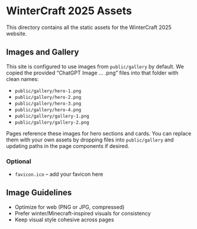 # WinterCraft 2025 Assets

This directory contains all the static assets for the WinterCraft 2025 website.

## Images and Gallery

This site is configured to use images from `public/gallery` by default. We copied the provided “ChatGPT Image … .png” files into that folder with clean names:

- `public/gallery/hero-1.png`
- `public/gallery/hero-2.png`
- `public/gallery/hero-3.png`
- `public/gallery/hero-4.png`
- `public/gallery/gallery-1.png`
- `public/gallery/gallery-2.png`

Pages reference these images for hero sections and cards. You can replace them with your own assets by dropping files into `public/gallery` and updating paths in the page components if desired.

### Optional
- `favicon.ico` – add your favicon here

## Image Guidelines

- Optimize for web (PNG or JPG, compressed)
- Prefer winter/Minecraft-inspired visuals for consistency
- Keep visual style cohesive across pages
